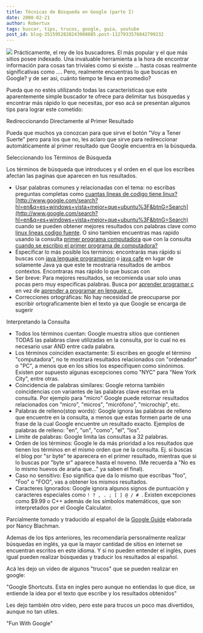 ```yaml
---
title: Técnicas de Búsqueda en Google (parte I)
date: 2008-02-21
author: Robertux
tags: buscar, tips, trucos, google, guia, youtube
post_id: blog-3515952828243908885.post-1127933576842799232
---
```


[![](http://bp0.blogger.com/_jH77WNrMVRA/R7hxvXl5lXI/AAAAAAAAAg4/114zkBHwWhY/s320/logo.gif)](http://bp0.blogger.com/_jH77WNrMVRA/R7hxvXl5lXI/AAAAAAAAAg4/114zkBHwWhY/s1600-h/logo.gif) Prácticamente, el
rey de los buscadores. El más popular y el que más sitios posee indexado. Una invaluable herramienta a la hora de encontrar información para cosas tan triviales como si existe ... hasta cosas realmente significativas como .... Pero, realmente encuentras lo que buscas en Google? y de ser asi, cuánto tiempo te lleva en promedio?

Pueda que no estés utilizando todas las características que este aparentemente simple buscador te ofrece para delimitar tus búsquedas y encontrar más rápido lo que necesitas, por eso acá se presentan algunos tips para lograr este cometido:

Redireccionando Directamente al Primer Resultado

Pueda que muchos ya conozcan para que sirve el botón "Voy a Tener Suerte" pero para los que no, les aclaro que sirve para redireccionar automáticamente al primer resultado que Google encuentra en la búsqueda.

Seleccionando los Términos de Búsqueda

Los términos de búsqueda que introduces y el orden en el que los escribes afectan las paginas que aparecen en tus resultados.

- Usar palabras comunes y relacionadas con el tema: no escribas preguntas completas como [cuantas lineas de codigo tiene linux?](http://www.google.com/search?hl=en&q=cuantas+lineas+de+codigo+tiene+linux%3F&btnG=Search) [http://www.google.com/search?hl=en&q=es+windows+vista+mejor+que+ubuntu%3F&btnG=Search](http://www.google.com/search?hl=en&q=es+windows+vista+mejor+que+ubuntu%3F&btnG=Search) cuando se pueden obtener mejores resultados con palabras clave como [linux lineas codigo fuente](http://www.google.com/search?hl=en&q=linux+lineas+codigo+fuente&btnG=Search). O sino tambien encuentras mas rapido usando la consulta [primer programa computadora](http://www.google.com/search?hl=en&q=primer+programa+computadora&btnG=Search) que con la consulta [cuando se escribio el primer programa de computadora?](http://www.google.com/search?hl=en&q=cuando+se+escribio+el+primer+programa+de+computadora%3F&btnG=Search)
- Especificar lo más posible los terminos: encontrarás mas rápido si buscas con [java lenguaje programacion](http://www.google.com/search?hl=en&q=java+lenguaje+programacion&btnG=Search) o [java cafe](http://www.google.com/search?hl=en&q=java+cafe&btnG=Search) en lugar de solamente Java ya que este te mostraria resultados de ambos contextos. Encontraras mas rápido lo que buscas con
- Ser breve: Para mejores resultados, se recomienda usar solo unas pocas pero muy especificas palabras. Busca por [aprender programar c](http://www.google.com/search?hl=en&q=aprender+programar+c&btnG=Search) en vez de [aprender a programar en lenguaje c.](http://www.google.com/search?hl=en&q=aprender+a+programar+en+lenguaje+c&btnG=Search)
- Correcciones ortográficas: No hay necesidad de preocuparse por escribir ortograficamente bien el texto ya que Google se encarga de sugerir

Interpretando la Consulta

- Todos los términos cuentan: Google muestra sitios que contienen TODAS las palabras clave utilizadas en la consulta, por lo cual no es necesario usar AND entre cada palabra.
- Los términos coinciden exactamente: Si escribes en google el término "computadora", no te mostrará resultados relacionados con "ordenador" o "PC", a menos que en los sitios los especifiquen como sinónimos. Existen por supuesto algunas excepciones como "NYC" para "New York City", entre otras.
- Coincidencia de palabras similares: Google retorna también coincidencias con variantes de las palabras clave escritas en la consulta. Por ejemplo para "micro" Google puede retornar resultados relacionados con "micro", "micros", "micrófono", "microchip", etc.
- Palabras de relleno(stop words): Google ignora las palabras de relleno que encuentre en la consulta, a menos que estas formen parte de una frase de la cual Google encuentre un resultado exacto. Ejemplos de palabras de relleno: "en", "un", "como", "el", "los".
- Límite de palabras: Google limita las consultas a 32 palabras.
- Orden de los términos: Google le da más prioridad a los resultados que tienen los términos en el mismo orden que ne la consulta. Ej. si buscas el blog por "sr byte" te aparecera en el primer resultado, mientras que si lo buscas por "byte sr" aparece hasta el noveno. (Me recuerda a "No es lo mismo huevos de araña que..." ya saben el final).
- Caso no sensitivo: Eso significa que da lo mismo que escribas "foo", "Foo" o "FOO", vas a obtener los mismos resultados.
- Caracteres Ignorados: Google ignora algunos signos de puntuación y caracteres especiales como `! ? , . ; [ ] @ / # `. Existen excepciones como $9.99 o C++ además de los símbolos matemáticos, que son interpretados por el Google Calculator.

Parcialmente tomado y traducido al español de la [Google Guide](http://www.googleguide.com/) elaborada por Nancy Blachman.

Ademas de los tips anteriores, les recomendaría personalmente realizar búsquedas en inglés, ya que la mayor cantidad de sitios en internet se encuentran escritos en este idioma. Y si no pueden entender el inglés, pues igual pueden realizar búsquedas y traducir los resultados al español.

Acá les dejo un vídeo de algunos "trucos" que se pueden realizar en google:

"Google Shortcuts. Esta en ingles pero aunque no entiendas lo
que dice, se entiende la idea por el texto que escribe y los resultados obtenidos"

Les dejo también otro video, pero este para trucos un poco mas divertidos, aunque no tan utiles.

"Fun With Google"